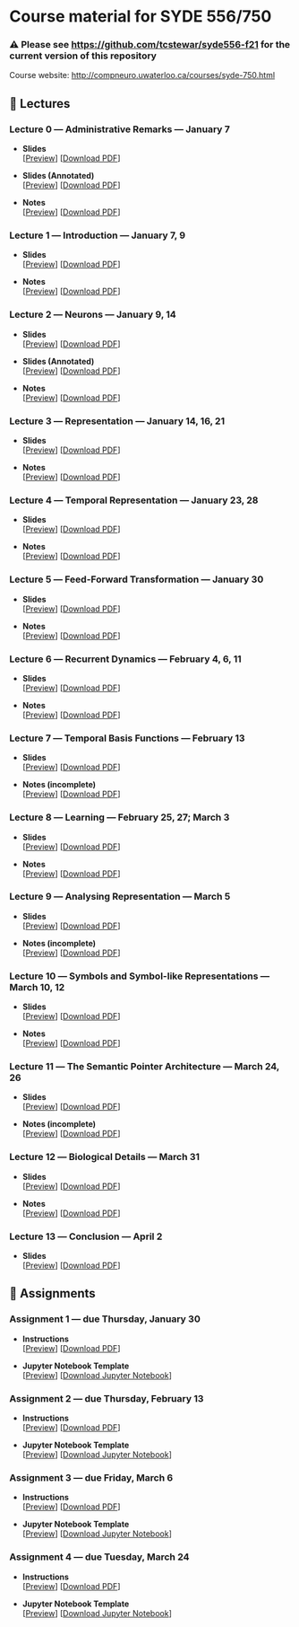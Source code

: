 # Course material for SYDE 556/750

### ⚠ Please see  https://github.com/tcstewar/syde556-f21 for the current version of this repository

Course website: http://compneuro.uwaterloo.ca/courses/syde-750.html

## 🎒 Lectures

### Lecture 0 ― Administrative Remarks ― January 7

-   **Slides**  
    [[Preview](https://github.com/astoeckel/syde556-w20/blob/master/lectures/lecture_00/syde556_lecture_00_slides_distr.pdf)]
    [[Download PDF](https://github.com/astoeckel/syde556-w20/raw/master/lectures/lecture_00/syde556_lecture_00_slides_distr.pdf)]

-   **Slides (Annotated)**  
    [[Preview](https://github.com/astoeckel/syde556-w20/blob/master/lectures/lecture_00/syde556_lecture_00_slides_annotated.pdf)]
    [[Download PDF](https://github.com/astoeckel/syde556-w20/raw/master/lectures/lecture_00/syde556_lecture_00_slides_annotated.pdf)]

-   **Notes**  
    [[Preview](https://github.com/astoeckel/syde556-w20/blob/master/lectures/lecture_00/syde556_lecture_00_notes.pdf)]
    [[Download PDF](https://github.com/astoeckel/syde556-w20/raw/master/lectures/lecture_00/syde556_lecture_00_notes.pdf)]

### Lecture 1 ― Introduction ― January 7, 9

-   **Slides**  
    [[Preview](https://github.com/astoeckel/syde556-w20/blob/master/lectures/lecture_01/syde556_lecture_01_slides_distr.pdf)]
    [[Download PDF](https://github.com/astoeckel/syde556-w20/raw/master/lectures/lecture_01/syde556_lecture_01_slides_distr.pdf)]

-   **Notes**  
    [[Preview](https://github.com/astoeckel/syde556-w20/blob/master/lectures/lecture_01/syde556_lecture_01_notes.pdf)]
    [[Download PDF](https://github.com/astoeckel/syde556-w20/raw/master/lectures/lecture_01/syde556_lecture_01_notes.pdf)]

### Lecture 2 ― Neurons ― January 9, 14

-   **Slides**  
    [[Preview](https://github.com/astoeckel/syde556-w20/blob/master/lectures/lecture_02/syde556_lecture_02_slides_distr.pdf)]
    [[Download PDF](https://github.com/astoeckel/syde556-w20/raw/master/lectures/lecture_02/syde556_lecture_02_slides_distr.pdf)]

-   **Slides (Annotated)**  
    [[Preview](https://github.com/astoeckel/syde556-w20/blob/master/lectures/lecture_02/syde556_lecture_02_slides_annotated.pdf)]
    [[Download PDF](https://github.com/astoeckel/syde556-w20/raw/master/lectures/lecture_02/syde556_lecture_02_slides_annotated.pdf)]

-   **Notes**  
    [[Preview](https://github.com/astoeckel/syde556-w20/blob/master/lectures/lecture_02/syde556_lecture_02_notes.pdf)]
    [[Download PDF](https://github.com/astoeckel/syde556-w20/raw/master/lectures/lecture_02/syde556_lecture_02_notes.pdf)]

### Lecture 3 ― Representation ― January 14, 16, 21

-   **Slides**  
    [[Preview](https://github.com/astoeckel/syde556-w20/blob/master/lectures/lecture_03/syde556_lecture_03_slides_distr.pdf)]
    [[Download PDF](https://github.com/astoeckel/syde556-w20/raw/master/lectures/lecture_03/syde556_lecture_03_slides_distr.pdf)]

-   **Notes**  
    [[Preview](https://github.com/astoeckel/syde556-w20/blob/master/lectures/lecture_03/syde556_lecture_03_notes.pdf)]
    [[Download PDF](https://github.com/astoeckel/syde556-w20/raw/master/lectures/lecture_03/syde556_lecture_03_notes.pdf)]


### Lecture 4 ― Temporal Representation ― January 23, 28

-   **Slides**  
    [[Preview](https://github.com/astoeckel/syde556-w20/blob/master/lectures/lecture_04/syde556_lecture_04_slides_distr.pdf)]
    [[Download PDF](https://github.com/astoeckel/syde556-w20/raw/master/lectures/lecture_04/syde556_lecture_04_slides_distr.pdf)]

-   **Notes**  
    [[Preview](https://github.com/astoeckel/syde556-w20/blob/master/lectures/lecture_04/syde556_lecture_04_notes.pdf)]
    [[Download PDF](https://github.com/astoeckel/syde556-w20/raw/master/lectures/lecture_04/syde556_lecture_04_notes.pdf)]


### Lecture 5 ― Feed-Forward Transformation ― January 30

-   **Slides**  
    [[Preview](https://github.com/astoeckel/syde556-w20/blob/master/lectures/lecture_05/syde556_lecture_05_slides_distr.pdf)]
    [[Download PDF](https://github.com/astoeckel/syde556-w20/raw/master/lectures/lecture_05/syde556_lecture_05_slides_distr.pdf)]

-   **Notes**  
    [[Preview](https://github.com/astoeckel/syde556-w20/blob/master/lectures/lecture_05/syde556_lecture_05_notes.pdf)]
    [[Download PDF](https://github.com/astoeckel/syde556-w20/raw/master/lectures/lecture_05/syde556_lecture_05_notes.pdf)]

### Lecture 6 ― Recurrent Dynamics ― February 4, 6, 11

-   **Slides**  
    [[Preview](https://github.com/astoeckel/syde556-w20/blob/master/lectures/lecture_06/syde556_lecture_06_slides_distr.pdf)]
    [[Download PDF](https://github.com/astoeckel/syde556-w20/raw/master/lectures/lecture_06/syde556_lecture_06_slides_distr.pdf)]

-   **Notes**  
    [[Preview](https://github.com/astoeckel/syde556-w20/blob/master/lectures/lecture_06/syde556_lecture_06_notes.pdf)]
    [[Download PDF](https://github.com/astoeckel/syde556-w20/raw/master/lectures/lecture_06/syde556_lecture_06_notes.pdf)]

### Lecture 7 ― Temporal Basis Functions ― February 13

-   **Slides**  
    [[Preview](https://github.com/astoeckel/syde556-w20/blob/master/lectures/lecture_07/syde556_lecture_07_slides_distr.pdf)]
    [[Download PDF](https://github.com/astoeckel/syde556-w20/raw/master/lectures/lecture_07/syde556_lecture_07_slides_distr.pdf)]

-   **Notes (incomplete)**  
    [[Preview](https://github.com/astoeckel/syde556-w20/blob/master/lectures/lecture_07/syde556_lecture_07_notes.pdf)]
    [[Download PDF](https://github.com/astoeckel/syde556-w20/raw/master/lectures/lecture_07/syde556_lecture_07_notes.pdf)]

### Lecture 8 ― Learning ― February 25, 27; March 3

-   **Slides**  
    [[Preview](https://github.com/astoeckel/syde556-w20/blob/master/lectures/lecture_08/syde556_lecture_08_slides_distr.pdf)]
    [[Download PDF](https://github.com/astoeckel/syde556-w20/raw/master/lectures/lecture_08/syde556_lecture_08_slides_distr.pdf)]

-   **Notes**  
    [[Preview](https://github.com/astoeckel/syde556-w20/blob/master/lectures/lecture_08/syde556_lecture_08_notes.pdf)]
    [[Download PDF](https://github.com/astoeckel/syde556-w20/raw/master/lectures/lecture_08/syde556_lecture_08_notes.pdf)]

### Lecture 9 ― Analysing Representation ― March 5

-   **Slides**  
    [[Preview](https://github.com/astoeckel/syde556-w20/blob/master/lectures/lecture_09/syde556_lecture_09_slides_distr.pdf)]
    [[Download PDF](https://github.com/astoeckel/syde556-w20/raw/master/lectures/lecture_09/syde556_lecture_09_slides_distr.pdf)]

-   **Notes (incomplete)**  
    [[Preview](https://github.com/astoeckel/syde556-w20/blob/master/lectures/lecture_09/syde556_lecture_09_notes.pdf)]
    [[Download PDF](https://github.com/astoeckel/syde556-w20/raw/master/lectures/lecture_09/syde556_lecture_09_notes.pdf)]

### Lecture 10 ― Symbols and Symbol-like Representations ― March 10, 12

-   **Slides**  
    [[Preview](https://github.com/astoeckel/syde556-w20/blob/master/lectures/lecture_10/syde556_lecture_10_slides_distr.pdf)]
    [[Download PDF](https://github.com/astoeckel/syde556-w20/raw/master/lectures/lecture_10/syde556_lecture_10_slides_distr.pdf)]

-   **Notes**  
    [[Preview](https://github.com/astoeckel/syde556-w20/blob/master/lectures/lecture_10/syde556_lecture_10_notes.pdf)]
    [[Download PDF](https://github.com/astoeckel/syde556-w20/raw/master/lectures/lecture_10/syde556_lecture_10_notes.pdf)]

### Lecture 11 ― The Semantic Pointer Architecture ― March 24, 26

-   **Slides**  
    [[Preview](https://github.com/astoeckel/syde556-w20/blob/master/lectures/lecture_11/syde556_lecture_11_slides_distr.pdf)]
    [[Download PDF](https://github.com/astoeckel/syde556-w20/raw/master/lectures/lecture_11/syde556_lecture_11_slides_distr.pdf)]

-   **Notes (incomplete)**  
    [[Preview](https://github.com/astoeckel/syde556-w20/blob/master/lectures/lecture_11/syde556_lecture_11_notes.pdf)]
    [[Download PDF](https://github.com/astoeckel/syde556-w20/raw/master/lectures/lecture_11/syde556_lecture_11_notes.pdf)]

### Lecture 12 ― Biological Details ― March 31

-   **Slides**  
    [[Preview](https://github.com/astoeckel/syde556-w20/blob/master/lectures/lecture_12/syde556_lecture_12_slides_distr.pdf)]
    [[Download PDF](https://github.com/astoeckel/syde556-w20/raw/master/lectures/lecture_12/syde556_lecture_12_slides_distr.pdf)]

-   **Notes**  
    [[Preview](https://github.com/astoeckel/syde556-w20/blob/master/lectures/lecture_12/syde556_lecture_12_notes.pdf)]
    [[Download PDF](https://github.com/astoeckel/syde556-w20/raw/master/lectures/lecture_12/syde556_lecture_12_notes.pdf)]

### Lecture 13 ― Conclusion ― April 2

-   **Slides**  
    [[Preview](https://github.com/astoeckel/syde556-w20/blob/master/lectures/lecture_13/syde556_lecture_13_slides_distr.pdf)]
    [[Download PDF](https://github.com/astoeckel/syde556-w20/raw/master/lectures/lecture_13/syde556_lecture_13_slides_distr.pdf)]


## 📝 Assignments

### Assignment 1 ― due Thursday, January 30

-   **Instructions**  
  [[Preview](https://github.com/astoeckel/syde556-w20/blob/master/assignments/assignment_01/syde556_assignment_01.pdf)]
  [[Download PDF](https://github.com/astoeckel/syde556-w20/raw/master/assignments/assignment_01/syde556_assignment_01.pdf)]

-   **Jupyter Notebook Template**  
  [[Preview](https://github.com/astoeckel/syde556-w20/blob/master/assignments/assignment_01/syde556_assignment_01_template.ipynb)]
  [[Download Jupyter Notebook](https://github.com/astoeckel/syde556-w20/raw/master/assignments/assignment_01/syde556_assignment_01_template.ipynb)]

### Assignment 2 ― due Thursday, February 13

-   **Instructions**  
    [[Preview](https://github.com/astoeckel/syde556-w20/blob/master/assignments/assignment_02/syde556_assignment_02.pdf)]
    [[Download PDF](https://github.com/astoeckel/syde556-w20/raw/master/assignments/assignment_02/syde556_assignment_02.pdf)]

-   **Jupyter Notebook Template**  
    [[Preview](https://github.com/astoeckel/syde556-w20/blob/master/assignments/assignment_02/syde556_assignment_02_template.ipynb)]
    [[Download Jupyter Notebook](https://github.com/astoeckel/syde556-w20/raw/master/assignments/assignment_02/syde556_assignment_02_template.ipynb)]

### Assignment 3 ― due Friday, March 6

-   **Instructions**  
    [[Preview](https://github.com/astoeckel/syde556-w20/blob/master/assignments/assignment_03/syde556_assignment_03.pdf)]
    [[Download PDF](https://github.com/astoeckel/syde556-w20/raw/master/assignments/assignment_03/syde556_assignment_03.pdf)]

-   **Jupyter Notebook Template**  
    [[Preview](https://github.com/astoeckel/syde556-w20/blob/master/assignments/assignment_03/syde556_assignment_03_template.ipynb)]
    [[Download Jupyter Notebook](https://github.com/astoeckel/syde556-w20/raw/master/assignments/assignment_03/syde556_assignment_03_template.ipynb)]

### Assignment 4 ― due Tuesday, March 24

-   **Instructions**  
    [[Preview](https://github.com/astoeckel/syde556-w20/blob/master/assignments/assignment_04/syde556_assignment_04.pdf)]
    [[Download PDF](https://github.com/astoeckel/syde556-w20/raw/master/assignments/assignment_04/syde556_assignment_04.pdf)]

-   **Jupyter Notebook Template**  
    [[Preview](https://github.com/astoeckel/syde556-w20/blob/master/assignments/assignment_04/syde556_assignment_04_template.ipynb)]
    [[Download Jupyter Notebook](https://github.com/astoeckel/syde556-w20/raw/master/assignments/assignment_04/syde556_assignment_04_template.ipynb)]
